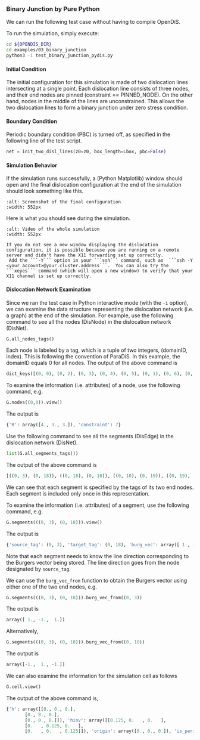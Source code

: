 ### Binary Junction by Pure Python

We can run the following test case without having to compile OpenDiS.

To run the simulation, simply execute:

```bash
cd ${OPENDIS_DIR}
cd examples/03_binary_junction
python3 -i test_binary_junction_pydis.py
```

#### Initial Condition
The initial configuration for this simulation is made of two dislocation lines intersecting at a single point. Each dislocation line consists of three nodes, and their end nodes are pinned (constraint == PINNED_NODE). On the other hand, nodes in the middle of the lines are unconstrained. This allows the two dislocation lines to form a binary junction under zero stress condition.

#### Boundary Condition

Periodic boundary condition (PBC) is turned off, as specified in the following line of the test script.
```python
net = init_two_disl_lines(z0=z0, box_length=Lbox, pbc=False)
```

#### Simulation Behavior
If the simulation runs successfully, a (Python Matplotlib) window should open and the final dislocation configuration at the end of the simulation should look something like this.
```{figure} binary_junction_final_config.png
:alt: Screenshot of the final configuration
:width: 552px
```

Here is what you should see during the simulation.
```{figure} binary_junction.gif
:alt: Video of the whole simulation
:width: 552px
```

```{hint}
If you do not see a new window displaying the dislocation configuration, it is possible because you are running on a remote server and didn't have the X11 forwarding set up correctly. 
 Add the ```-Y``` option in your ```ssh``` command, such as  ```ssh -Y <your_account>@your.cluster.address```.  You can also try the ```xeyes``` command (which will open a new window) to verify that your X11 channel is set up correctly.
```


#### Dislocation Network Examination

Since we ran the test case in Python interactive mode (with the ```-i``` option), we can examine the data structure representing the dislocation network (i.e. a graph) at the end of the simulation.  For example, use the following command to see all the nodes (DisNode) in the dislocation network (DisNet).

```python
G.all_nodes_tags()
```
Each node is labeled by a tag, which is a tuple of two integers, (domainID, index).  This is following the convention of ParaDiS.  In this example, the domainID equals 0 for all nodes.
The output of the above command is
```python
dict_keys([(0, 0), (0, 2), (0, 3), (0, 4), (0, 5), (0, 1), (0, 6), (0, 7), (0, 8), (0, 9), (0, 10), (0, 12), (0, 14), (0, 15), (0, 18), (0, 19), (0, 21), (0, 22), (0, 23), (0, 25), (0, 26), (0, 27), (0, 28), (0, 29), (0, 31), (0, 33), (0, 24), (0, 30), (0, 20)])
```

To examine the information (i.e. attributes) of a node, use the following command, e.g.
```python
G.nodes((0,0)).view()
```
The output is
```python
{'R': array([4., 3., 3.]), 'constraint': 7}
```

Use the following command to see all the segments (DisEdge) in the dislocation network (DisNet).
```python
list(G.all_segments_tags())
```
The output of the above command is
```python
[((0, 3), (0, 18)), ((0, 18), (0, 10)), ((0, 10), (0, 19)), ((0, 19), (0, 1)), ((0, 21), (0, 6)), ((0, 6), (0, 22)), ((0, 22), (0, 12)), ((0, 12), (0, 23)), ((0, 23), (0, 5)), ((0, 25), (0, 7)), ((0, 7), (0, 26)), ((0, 26), (0, 14)), ((0, 14), (0, 27)), ((0, 27), (0, 2)), ((0, 8), (0, 28)), ((0, 28), (0, 15)), ((0, 15), (0, 29)), ((0, 29), (0, 0)), ((0, 31), (0, 8)), ((0, 33), (0, 1)), ((0, 4), (0, 30)), ((0, 30), (0, 24)), ((0, 24), (0, 20)), ((0, 20), (0, 9)), ((0, 9), (0, 33)), ((0, 25), (0, 4)), ((0, 31), (0, 9)), ((0, 21), (0, 4))]
```
We can see that each segment is specified by the tags of its two end nodes.  Each segment is included only once in this representation.

To examine the information (i.e. attributes) of a segment, use the following command, e.g.
```python
G.segments(((0, 3), (0, 18))).view()
```
The output is
```python
{'source_tag': (0, 3), 'target_tag': (0, 18), 'burg_vec': array([ 1., -1.,  1.]), 'plane_normal': array([-0.70710678,  0.        ,  0.70710678])}
```

Note that each segment needs to know the line direction corresponding to the Burgers vector being stored.  The line direction goes from the node designated by ```source_tag```.

We can use the ```burg_vec_from``` function to obtain the Burgers vector using either one of the two end nodes, e.g.
```python
G.segments(((0, 3), (0, 18))).burg_vec_from((0, 3))
```
The output is
```python
array([ 1., -1.,  1.])
```
Alternatively,
```python
G.segments(((0, 3), (0, 18))).burg_vec_from((0, 18))
```
The output is
```python
array([-1.,  1., -1.])
```


We can also examine the information for the simulation cell as follows
```python
G.cell.view()
```

The output of the above command is,
```python
{'h': array([[8., 0., 0.],
       [0., 8., 0.],
       [0., 0., 8.]]), 'hinv': array([[0.125, 0.   , 0.   ],
       [0.   , 0.125, 0.   ],
       [0.   , 0.   , 0.125]]), 'origin': array([0., 0., 0.]), 'is_periodic': [False, False, False]}
```
